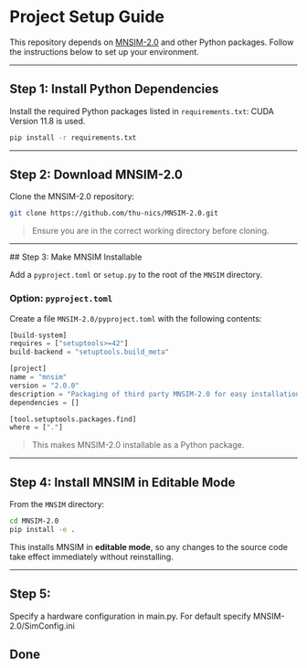 # Project Setup Guide

This repository depends on [MNSIM-2.0](https://github.com/thu-nics/MNSIM-2.0/tree/master) and other Python packages. Follow the instructions below to set up your environment.

---

## Step 1: Install Python Dependencies

Install the required Python packages listed in `requirements.txt`:
CUDA Version 11.8 is used.

```bash
pip install -r requirements.txt
```
---

## Step 2: Download MNSIM-2.0

Clone the MNSIM-2.0 repository:

```bash
git clone https://github.com/thu-nics/MNSIM-2.0.git
```

> Ensure you are in the correct working directory before cloning.

---

##️ Step 3: Make MNSIM Installable

Add a `pyproject.toml` or `setup.py` to the root of the `MNSIM` directory.

### Option: `pyproject.toml`

Create a file `MNSIM-2.0/pyproject.toml` with the following contents:

```python
[build-system]
requires = ["setuptools>=42"]
build-backend = "setuptools.build_meta"

[project]
name = "mnsim"
version = "2.0.0"
description = "Packaging of third party MNSIM-2.0 for easy installation"
dependencies = []

[tool.setuptools.packages.find]
where = ["."]
```

> This makes MNSIM-2.0 installable as a Python package.

---

## Step 4: Install MNSIM in Editable Mode

From the `MNSIM` directory:

```bash
cd MNSIM-2.0
pip install -e .
```

This installs MNSIM in **editable mode**, so any changes to the source code take effect immediately without reinstalling.

---

## Step 5:
Specify a hardware configuration in main.py. For default specify MNSIM-2.0/SimConfig.ini

## Done
